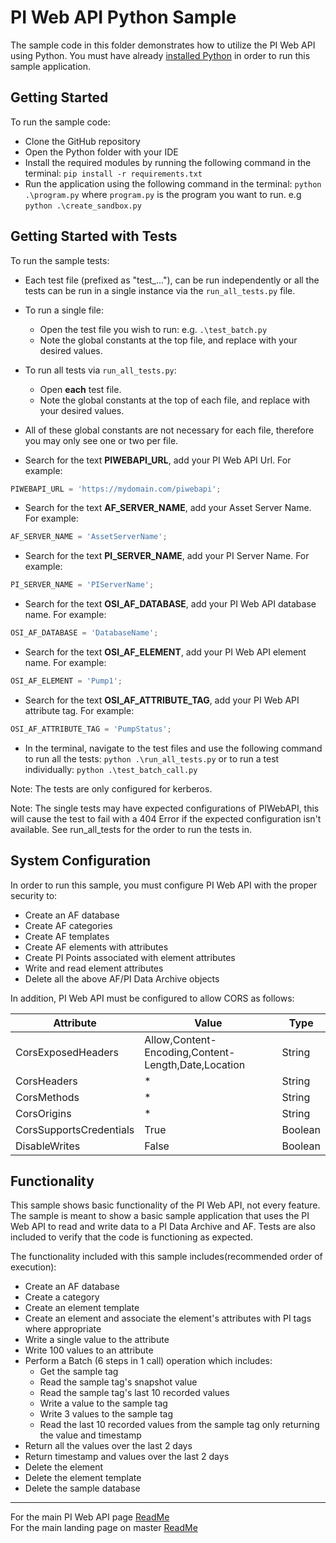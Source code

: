 # PI Web API Python Sample

The sample code in this folder demonstrates how to utilize the PI Web API using Python. You must have already [installed Python](https://www.python.org/downloads/release/python-373/) in order to run this sample application.

## Getting Started

To run the sample code:

- Clone the GitHub repository
- Open the Python folder with your IDE
- Install the required modules by running the following command in the terminal: `pip install -r requirements.txt`
- Run the application using the following command in the terminal: `python .\program.py` where `program.py` is the program you want to run. e.g `python .\create_sandbox.py`

## Getting Started with Tests

To run the sample tests:

- Each test file (prefixed as "test\_..."), can be run independently or all the tests can be run in a single instance via the `run_all_tests.py` file.
- To run a single file:
  - Open the test file you wish to run: e.g. `.\test_batch.py`
  - Note the global constants at the top file, and replace with your desired values.
- To run all tests via `run_all_tests.py`:

  - Open **each** test file.
  - Note the global constants at the top of each file, and replace with your desired values.

- All of these global constants are not necessary for each file, therefore you may only see one or two per file.
- Search for the text **PIWEBAPI_URL**, add your PI Web API Url. For example:

```python
PIWEBAPI_URL = 'https://mydomain.com/piwebapi';
```

- Search for the text **AF_SERVER_NAME**, add your Asset Server Name. For example:

```python
AF_SERVER_NAME = 'AssetServerName';
```

- Search for the text **PI_SERVER_NAME**, add your PI Server Name. For example:

```python
PI_SERVER_NAME = 'PIServerName';
```

- Search for the text **OSI_AF_DATABASE**, add your PI Web API database name. For example:

```python
OSI_AF_DATABASE = 'DatabaseName';
```

- Search for the text **OSI_AF_ELEMENT**, add your PI Web API element name. For example:

```python
OSI_AF_ELEMENT = 'Pump1';
```

- Search for the text **OSI_AF_ATTRIBUTE_TAG**, add your PI Web API attribute tag. For example:

```python
OSI_AF_ATTRIBUTE_TAG = 'PumpStatus';
```

- In the terminal, navigate to the test files and use the following command to run all the tests: `python .\run_all_tests.py` or to run a test individually: `python .\test_batch_call.py`

Note: The tests are only configured for kerberos.

Note: The single tests may have expected configurations of PIWebAPI, this will cause the test to fail with a 404 Error if the expected configuration isn't available. See run_all_tests for the order to run the tests in.

## System Configuration

In order to run this sample, you must configure PI Web API with the proper security to:

- Create an AF database
- Create AF categories
- Create AF templates
- Create AF elements with attributes
- Create PI Points associated with element attributes
- Write and read element attributes
- Delete all the above AF/PI Data Archive objects

In addition, PI Web API must be configured to allow CORS as follows:

| Attribute               | Value                                               | Type    |
| ----------------------- | --------------------------------------------------- | ------- |
| CorsExposedHeaders      | Allow,Content-Encoding,Content-Length,Date,Location | String  |
| CorsHeaders             | \*                                                  | String  |
| CorsMethods             | \*                                                  | String  |
| CorsOrigins             | \*                                                  | String  |
| CorsSupportsCredentials | True                                                | Boolean |
| DisableWrites           | False                                               | Boolean |

## Functionality

This sample shows basic functionality of the PI Web API, not every feature. The sample is meant to show a basic sample application that uses the PI Web API to read and write data to a PI Data Archive and AF. Tests are also included to verify that the code is functioning as expected.

The functionality included with this sample includes(recommended order of execution):

- Create an AF database
- Create a category
- Create an element template
- Create an element and associate the element's attributes with PI tags where appropriate
- Write a single value to the attribute
- Write 100 values to an attribute
- Perform a Batch (6 steps in 1 call) operation which includes:
  - Get the sample tag
  - Read the sample tag's snapshot value
  - Read the sample tag's last 10 recorded values
  - Write a value to the sample tag
  - Write 3 values to the sample tag
  - Read the last 10 recorded values from the sample tag only returning the value and timestamp
- Return all the values over the last 2 days
- Return timestamp and values over the last 2 days
- Delete the element
- Delete the element template
- Delete the sample database

---

For the main PI Web API page [ReadMe](../)  
For the main landing page on master [ReadMe](https://github.com/osisoft/OSI-Samples)
